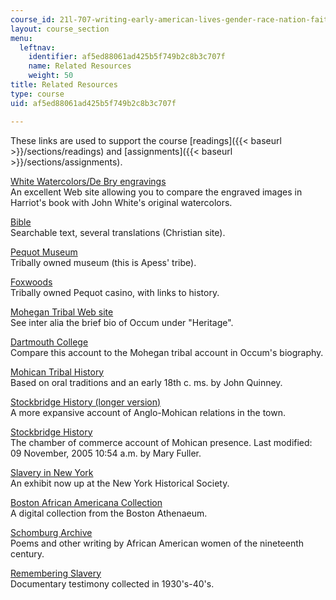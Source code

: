 ```yaml
---
course_id: 21l-707-writing-early-american-lives-gender-race-nation-faith-fall-2005
layout: course_section
menu:
  leftnav:
    identifier: af5ed88061ad425b5f749b2c8b3c707f
    name: Related Resources
    weight: 50
title: Related Resources
type: course
uid: af5ed88061ad425b5f749b2c8b3c707f

---
```


These links are used to support the course [readings]({{< baseurl >}}/sections/readings) and [assignments]({{< baseurl >}}/sections/assignments).

[White Watercolors/De Bry engravings](http://www.virtualjamestown.org/images/white_debry_html/introduction.html)  
An excellent Web site allowing you to compare the engraved images in Harriot's book with John White's original watercolors.

[Bible](http://www.biblegateway.com/)  
Searchable text, several translations (Christian site).

[Pequot Museum](http://www.pequotmuseum.org/)  
Tribally owned museum (this is Apess' tribe).

[Foxwoods](http://www.foxwoods.com/)  
Tribally owned Pequot casino, with links to history.

[Mohegan Tribal Web site](http://www.mohegan.nsn.us/)  
See inter alia the brief bio of Occum under "Heritage".

[Dartmouth College](http://www.dartmouth.edu/home/about/history.html)  
Compare this account to the Mohegan tribal account in Occum's biography.

[Mohican Tribal History](https://www.mohican.com/our-history/)  
Based on oral traditions and an early 18th c. ms. by John Quinney.

[Stockbridge History (longer version)](https://www.mohican.com/origin-early-history/)  
A more expansive account of Anglo-Mohican relations in the town.

[Stockbridge History](http://www.stockbridgechamber.org/about_stockbridge.html#history)  
The chamber of commerce account of Mohican presence. Last modified: 09 November, 2005 10:54 a.m. by Mary Fuller.

[Slavery in New York](http://www.slaveryinnewyork.org/)  
An exhibit now up at the New York Historical Society.

[Boston African Americana Collection](http://www.bostonathenaeum.org/)  
A digital collection from the Boston Athenaeum.

[Schomburg Archive](http://digilib.nypl.org/dynaweb/digs-p/@Generic__CollectionView;hf=0)  
Poems and other writing by African American women of the nineteenth century.

[Remembering Slavery](http://www.uncg.edu/~jpbrewer/remember/)  
Documentary testimony collected in 1930's-40's.